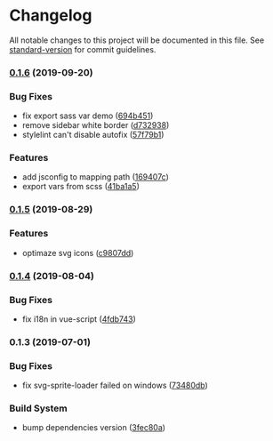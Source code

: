 # Changelog

All notable changes to this project will be documented in this file. See [standard-version](https://github.com/conventional-changelog/standard-version) for commit guidelines.

### [0.1.6](https://github.com/ntnyq/element-boilerplate/compare/v0.1.5...v0.1.6) (2019-09-20)


### Bug Fixes

* fix export sass var demo ([694b451](https://github.com/ntnyq/element-boilerplate/commit/694b451))
* remove sidebar white border ([d732938](https://github.com/ntnyq/element-boilerplate/commit/d732938))
* stylelint can't disable autofix ([57f79b1](https://github.com/ntnyq/element-boilerplate/commit/57f79b1))


### Features

* add jsconfig to mapping path ([169407c](https://github.com/ntnyq/element-boilerplate/commit/169407c))
* export vars from scss ([41ba1a5](https://github.com/ntnyq/element-boilerplate/commit/41ba1a5))

### [0.1.5](https://github.com/ntnyq/element-boilerplate/compare/v0.1.4...v0.1.5) (2019-08-29)


### Features

* optimaze svg icons ([c9807dd](https://github.com/ntnyq/element-boilerplate/commit/c9807dd))

### [0.1.4](https://github.com/ntnyq/element-boilerplate/compare/v0.1.3...v0.1.4) (2019-08-04)


### Bug Fixes

* fix i18n in vue-script ([4fdb743](https://github.com/ntnyq/element-boilerplate/commit/4fdb743))



### 0.1.3 (2019-07-01)


### Bug Fixes

* fix svg-sprite-loader failed on windows ([73480db](https://github.com/ntnyq/element-boilerplate/commit/73480db))


### Build System

* bump dependencies version ([3fec80a](https://github.com/ntnyq/element-boilerplate/commit/3fec80a))
